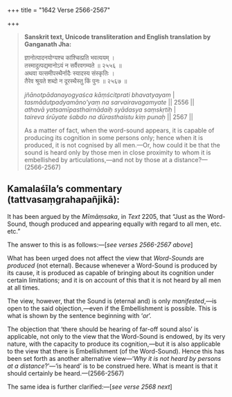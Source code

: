 +++
title = "1642 Verse 2566-2567"

+++
> **Sanskrit text, Unicode transliteration and English translation by Ganganath Jha:** 
>
> ज्ञानोत्पादनयोग्यश्च कांश्चित्प्रति भवत्ययम् ।  
> तस्मादुत्पद्यमानोऽयं न सर्वैरवगम्यते ॥ २५५६ ॥  
> अथवा यत्समीपस्थैर्नादैः स्यादस्य संस्कृतिः ।  
> तैरेव श्रूयते शब्दो न दूरस्थैस्तु किं पुनः ॥ २५६७ ॥ 
>
> *jñānotpādanayogyaśca kāṃścitprati bhavatyayam* \|  
> *tasmādutpadyamāno'yaṃ na sarvairavagamyate* \|\| 2556 \|\|  
> *athavā yatsamīpasthairnādaiḥ syādasya saṃskṛtiḥ* \|  
> *taireva śrūyate śabdo na dūrasthaistu kiṃ punaḥ* \|\| 2567 \|\| 
>
> As a matter of fact, when the word-sound appears, it is capable of producing its cognition in some persons only; hence when it is produced, it is not cognised by all men.—Or, how could it be that the sound is heard only by those men in close proximity to whom it is embellished by articulations,—and not by those at a distance?—(2566-2567)



## Kamalaśīla’s commentary (tattvasaṃgrahapañjikā):

It has been argued by the *Mīmāṃsaka*, in *Text* 2205, that “Just as the Word-Sound, though produced and appearing equally with regard to all men, etc. etc.”

The answer to this is as follows:—[*see verses 2566-2567 above*]

What has been urged does not affect the view that *Word-Sounds* are *produced* (not eternal). Because whenever a Word-Sound is produced by its cause, it is produced as capable of bringing about its cognition under certain limitations; and it is on account of this that it is not heard by all men at all times.

The view, however, that the Sound is (eternal and) is only *manifested*,—is open to the said objection,—even if the Embellishment is possible. This is what is shown by the sentence beginning with ‘*or*’.

The objection that ‘there should be hearing of far-off sound also’ is applicable, not only to the view that the Word-Sound is endowed, by its very nature, with the capacity to produce its cognition,—but it is also applicable to the view that there is Embellishment (of the Word-Sound). Hence this has been set forth as another alternative view—‘*Why it is not heard by persons at a distance*?’—‘is heard’ is to be construed here. What is meant is that it should certainly be heard.—(2566-2567)

The same idea is further clarified:—[*see verse 2568 next*]


